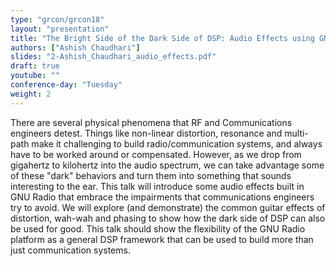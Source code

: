 ```yaml
---
type: "grcon/grcon18"
layout: "presentation"
title: "The Bright Side of the Dark Side of DSP: Audio Effects using GNU Radio"
authors: ["Ashish Chaudhari"]
slides: "2-Ashish_Chaudhari_audio_effects.pdf"
draft: true
youtube: ""
conference-day: "Tuesday"
weight: 2
---
```

There are several physical phenomena that RF and Communications engineers detest. Things like non-linear distortion, resonance and multi-path make it challenging to build radio/communication systems, and always have to be worked around or compensated. However, as we drop from gigahertz to kilohertz into the audio spectrum, we can take advantage some of these "dark" behaviors and turn them into something that sounds interesting to the ear. This talk will introduce some audio effects built in GNU Radio that embrace the impairments that communications engineers try to avoid. We will explore (and demonstrate) the common guitar effects of distortion, wah-wah and phasing to show how the dark side of DSP can also be used for good. This talk should show the flexibility of the GNU Radio platform as a general DSP framework that can be used to build more than just communication systems.
